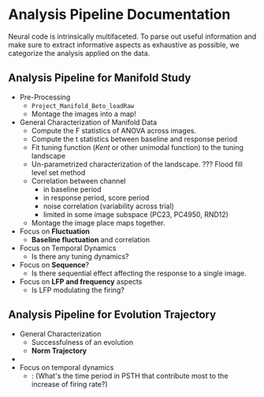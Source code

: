 # Analysis Pipeline Documentation

Neural code is intrinsically multifaceted. To parse out useful information and make sure to extract informative aspects as exhaustive as possible, we categorize the analysis applied on the data. 

## Analysis Pipeline for Manifold Study

* Pre-Processing 
  * `Project_Manifold_Beto_loadRaw`
  * Montage the images into a map! 
* General Characterization of Manifold Data
  * Compute the F statistics of ANOVA across images. 
  * Compute the t statistics between baseline and response period
  * Fit tuning function (*Kent* or other unimodal function) to the tuning landscape 
  * Un-parametrized characterization of the landscape. ??? Flood fill level set method
  * Correlation between channel
    * in baseline period
    * in response period, score period
    * noise correlation (variability across trial)
    * limited in some image subspace (PC23, PC4950, RND12) 
  * Montage the image place maps together. 
* Focus on **Fluctuation** 
  * **Baseline fluctuation** and correlation  
* Focus on Temporal Dynamics
  * Is there any tuning dynamics?
* Focus on **Sequence**?
  * Is there sequential effect affecting the response to a single image. 
* Focus on **LFP and frequency** aspects
  * Is LFP modulating the firing? 



## Analysis Pipeline for Evolution Trajectory

* General Characterization 
  * Successfulness of an evolution 
  * **Norm Trajectory** 
* 
* Focus on temporal dynamics
  * : (What's the time period in PSTH that contribute most to the increase of firing rate?)  